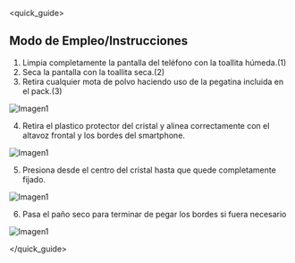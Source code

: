 <quick_guide>
## Modo de Empleo/Instrucciones

1. Limpia completamente la pantalla del teléfono      con la toallita húmeda.(1)
2. Seca la pantalla con la toallita seca.(2)
3. Retira cualquier mota de polvo haciendo uso de     la pegatina incluida en el pack.(3)

![Imagen1](http://static.energysistem.com/images/manuals/42689/5965eef1eecfd.jpg)

4. Retira el plastico protector del cristal y         alinea correctamente con el altavoz frontal y      los bordes del smartphone.

![Imagen1](http://static.energysistem.com/images/manuals/42689/5965eef9f2035.jpg)

5. Presiona desde el centro del cristal hasta que     quede completamente fijado.

![Imagen1](http://static.energysistem.com/images/manuals/42689/5965ef00d03b6.jpg)

6. Pasa el paño seco para terminar de pegar los       bordes si fuera necesario

![Imagen1](http://static.energysistem.com/images/manuals/42689/5965ef0655283.jpg)

</quick_guide>
